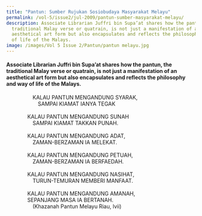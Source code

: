 ```yaml
---
title: "Pantun: Sumber Rujukan Sosiobudaya Masyarakat Melayu"
permalink: /vol-5/issue2/jul-2009/pantun-sumber-masyarakat-melayu/
description: Associate Librarian Juffri bin Supa’at shares how the pantun, the
  traditional Malay verse or quatrain, is not just a manifestation of an
  aesthetical art form but also encapsulates and reflects the philosophy and way
  of life of the Malays.
image: /images/Vol 5 Issue 2/Pantun/pantun melayu.jpg
---
```

#### Associate Librarian Juffri bin Supa’at shares how the pantun, the traditional Malay verse or quatrain, is not just a manifestation of an aesthetical art form but also encapsulates and reflects the philosophy and way of life of the Malays.

     KALAU PANTUN MENGANDUNG SYARAK,<br>      SAMPAI KIAMAT IANYA TEGAK<br><br>    KALAU PANTUN MENGANDUNG SUNAH<br>     SAMPAI KIAMAT TAKKAN PUNAH.<br><br>    KALAU PANTUN MENGANDUNG ADAT,<br>     ZAMAN-BERZAMAN IA MELEKAT.<br><br>    KALAU PANTUN MENGANDUNG PETUAH,<br>     ZAMAN-BERZAMAN IA BERFAEDAH.<br><br>    KALAU PANTUN MENGANDUNG NASIHAT,<br>     TURUN-TEMURAN MEMBERI MANFAAT.<br><br>    KALAU PANTUN MENGANDUNG AMANAH,<br>    SEPANJANG MASA IA BERTANAH.<br>     (Khazanah Pantun Melayu Riau, lvii)



